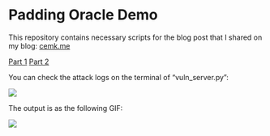 # Padding Oracle Demo

This repository contains necessary scripts for the blog post that I shared on my blog: [cemk.me](https://cemk.me)

[Part 1](https://cemk.me/2020/11/01/padding-oracle-1.html)
[Part 2](https://cemk.me/2020/11/01/padding-oracle-2.html)

You can check the attack logs on the terminal of “vuln_server.py”:

![](https://cemk.me/assets/padding-oracle/demo-server.png)

The output is as the following GIF:

![](https://cemk.me/assets/padding-oracle/attack.gif)
